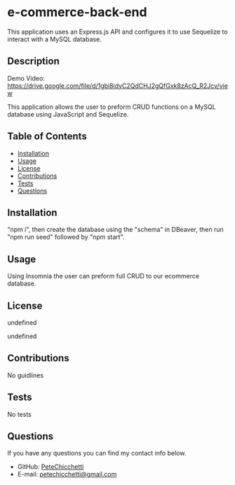 # e-commerce-back-end
This application uses an Express.js API and configures it to use Sequelize to interact with a MySQL database.

## Description

Demo Video: https://drive.google.com/file/d/1gbi8idyC2QdCHJ2gQfGxk8zAcQ_R2Jcv/view

This application allows the user to preform CRUD functions on a MySQL database using JavaScript and Sequelize.
          
## Table of Contents

* [Installation](#installation)
* [Usage](#usage)
* [License](#license)
* [Contributions](#contributions)
* [Tests](#tests)
* [Questions](#questions)
          
## Installation

"npm i", then create the database using the "schema" in DBeaver, then run "npm run seed" followed by "npm start".
          
## Usage

Using Insomnia the user can preform full CRUD to our ecommerce database.
          
## License

  
undefined
  
undefined 
    
          
## Contributions

No guidlines
          
## Tests

No tests
          
## Questions
If you have any questions you can find my contact info below.
* GitHub: [PeteChicchetti](https://github.com/PeteChicchetti)
* E-mail: petechicchetti@gmail.com